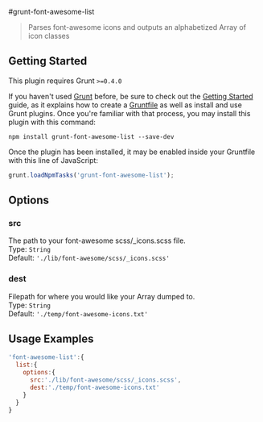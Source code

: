 #grunt-font-awesome-list

> Parses font-awesome icons and outputs an alphabetized Array of icon classes

## Getting Started
This plugin requires Grunt `>=0.4.0`

If you haven't used [Grunt](http://gruntjs.com/) before, be sure to check out the [Getting Started](http://gruntjs.com/getting-started) guide, as it explains how to create a [Gruntfile](http://gruntjs.com/sample-gruntfile) as well as install and use Grunt plugins. Once you're familiar with that process, you may install this plugin with this command:

```shell
npm install grunt-font-awesome-list --save-dev
```

Once the plugin has been installed, it may be enabled inside your Gruntfile with this line of JavaScript:

```js
grunt.loadNpmTasks('grunt-font-awesome-list');
```

## Options

### src
The path to your font-awesome scss/_icons.scss file.  
Type: `String`  
Default: `'./lib/font-awesome/scss/_icons.scss'`

### dest
Filepath for where you would like your Array dumped to.  
Type: `String`  
Default: `'./temp/font-awesome-icons.txt'`

## Usage Examples

```js
'font-awesome-list':{
  list:{
    options:{
      src:'./lib/font-awesome/scss/_icons.scss',
      dest:'./temp/font-awesome-icons.txt'
    }
  }
}
```
